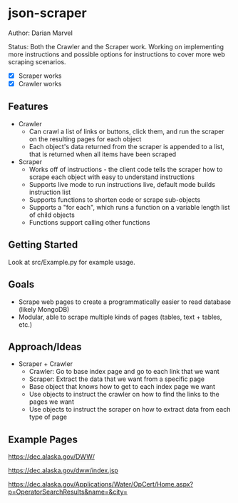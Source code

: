 # json-scraper

Author: Darian Marvel

Status: 
Both the Crawler and the Scraper work. Working on implementing more instructions 
and possible options for instructions to cover more web scraping scenarios.

- [X] Scraper works
- [X] Crawler works

## Features

- Crawler
  - Can crawl a list of links or buttons, click them, and run the scraper on the resulting pages for each object
  - Each object's data returned from the scraper is appended to a list, that is returned when all items have been scraped
- Scraper
  - Works off of instructions - the client code tells the scraper how to scrape each object with easy to understand instructions
  - Supports live mode to run instructions live, default mode builds instruction list
  - Supports functions to shorten code or scrape sub-objects
  - Supports a "for each", which runs a function on a variable length list of child objects
  - Functions support calling other functions

## Getting Started

Look at src/Example.py for example usage.

## Goals

* Scrape web pages to create a programmatically easier to read database (likely MongoDB)
* Modular, able to scrape multiple kinds of pages (tables, text + tables, etc.)


## Approach/Ideas

* Scraper + Crawler
  * Crawler: Go to base index page and go to each link that we want
  * Scraper: Extract the data that we want from a specific page
  * Base object that knows how to get to each index page we want
  * Use objects to instruct the crawler on how to find the links to the pages we want
  * Use objects to instruct the scraper on how to extract data from each type of page

## Example Pages

https://dec.alaska.gov/DWW/

https://dec.alaska.gov/dww/index.jsp

https://dec.alaska.gov/Applications/Water/OpCert/Home.aspx?p=OperatorSearchResults&name=&city=
